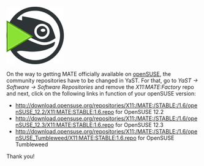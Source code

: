 <!--
.. link:
.. description:
.. tags: News,openSUSE
.. date: 2013-08-10 09:58:21
.. title: New repositories for openSUSE
.. slug: 2013-08-10-mate-package-repository-for-opensuse
.. author: Stefano Karapetsas
-->

![openSUSE](/assets/img/blog/mate-opensuse-black-150x150.png)

On the way to getting MATE officially available on [openSUSE](http://www.opensuse.org),
the community repositories have to be changed in YaST. For that,
go to _YaST -> Software -> Software Repositories_ and remove the _X11:MATE:Factory_
repo and next, click on the following links in function of your openSUSE
version:

  * <http://download.opensuse.org/repositories/X11:/MATE:/STABLE:/1.6/openSUSE_12.2/X11:MATE:STABLE:1.6.repo> for OpenSUSE 12.2
  * <http://download.opensuse.org/repositories/X11:/MATE:/STABLE:/1.6/openSUSE_12.3/X11:MATE:STABLE:1.6.repo> for OpenSUSE 12.3
  * <http://download.opensuse.org/repositories/X11:/MATE:/STABLE:/1.6/openSUSE_Tumbleweed/X11:MATE:STABLE:1.6.repo> for OpenSUSE Tumbleweed

Thank you!

